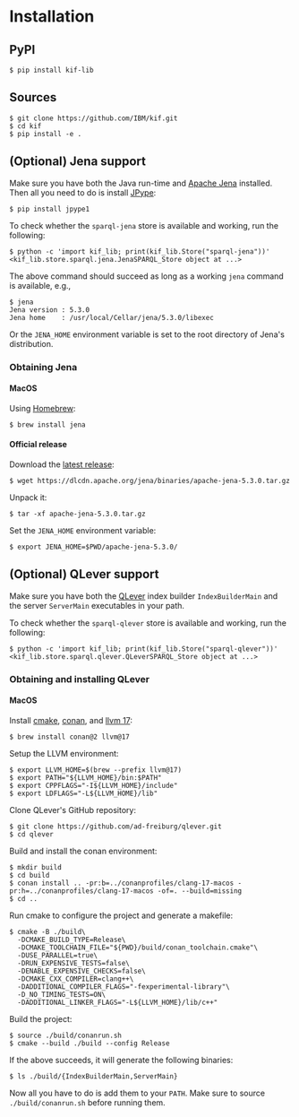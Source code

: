 # Installation

## PyPI

```
$ pip install kif-lib
```

## Sources

```
$ git clone https://github.com/IBM/kif.git
$ cd kif
$ pip install -e .
```

## (Optional) Jena support

Make sure you have both the Java run-time and [Apache
Jena](https://jena.apache.org/) installed.  Then all you need to do is
install [JPype](https://jpype.readthedocs.io/en/latest/):

```
$ pip install jpype1
```

To check whether the `sparql-jena` store is available and working, run the
following:

```
$ python -c 'import kif_lib; print(kif_lib.Store("sparql-jena"))'
<kif_lib.store.sparql.jena.JenaSPARQL_Store object at ...>
```

The above command should succeed as long as a working `jena` command is
available, e.g.,

```
$ jena
Jena version : 5.3.0
Jena home    : /usr/local/Cellar/jena/5.3.0/libexec
```

Or the `JENA_HOME` environment variable is set to the root directory of
Jena's distribution.

### Obtaining Jena

#### MacOS

Using [Homebrew](https://docs.brew.sh/):
```
$ brew install jena
```

#### Official release

Download the [latest release](https://jena.apache.org/download/index.cgi):

```
$ wget https://dlcdn.apache.org/jena/binaries/apache-jena-5.3.0.tar.gz
```

Unpack it:

```
$ tar -xf apache-jena-5.3.0.tar.gz
```

Set the `JENA_HOME` environment variable:

```
$ export JENA_HOME=$PWD/apache-jena-5.3.0/
```

## (Optional) QLever support

Make sure you have both the [QLever](https://qlever.cs.uni-freiburg.de/)
index builder `IndexBuilderMain` and the server `ServerMain` executables in
your path.

To check whether the `sparql-qlever` store is available and working, run the
following:

```
$ python -c 'import kif_lib; print(kif_lib.Store("sparql-qlever"))'
<kif_lib.store.sparql.qlever.QLeverSPARQL_Store object at ...>
```

### Obtaining and installing QLever

#### MacOS

Install [cmake](https://www.cmake.org/), [conan](https://conan.io), and
[llvm 17](https://llvm.org/):

```
$ brew install conan@2 llvm@17
```

Setup the LLVM environment:

```
$ export LLVM_HOME=$(brew --prefix llvm@17)
$ export PATH="${LLVM_HOME}/bin:$PATH"
$ export CPPFLAGS="-I${LLVM_HOME}/include"
$ export LDFLAGS="-L${LLVM_HOME}/lib"
```

Clone QLever's GitHub repository:

```
$ git clone https://github.com/ad-freiburg/qlever.git
$ cd qlever
```

Build and install the conan environment:

```
$ mkdir build
$ cd build
$ conan install .. -pr:b=../conanprofiles/clang-17-macos -pr:h=../conanprofiles/clang-17-macos -of=. --build=missing
$ cd ..
```

Run cmake to configure the project and generate a makefile:

```
$ cmake -B ./build\
  -DCMAKE_BUILD_TYPE=Release\
  -DCMAKE_TOOLCHAIN_FILE="${PWD}/build/conan_toolchain.cmake"\
  -DUSE_PARALLEL=true\
  -DRUN_EXPENSIVE_TESTS=false\
  -DENABLE_EXPENSIVE_CHECKS=false\
  -DCMAKE_CXX_COMPILER=clang++\
  -DADDITIONAL_COMPILER_FLAGS="-fexperimental-library"\
  -D_NO_TIMING_TESTS=ON\
  -DADDITIONAL_LINKER_FLAGS="-L${LLVM_HOME}/lib/c++"
```

Build the project:

```
$ source ./build/conanrun.sh
$ cmake --build ./build --config Release
```

If the above succeeds, it will generate the following binaries:

```
$ ls ./build/{IndexBuilderMain,ServerMain}
```

Now all you have to do is add them to your `PATH`.  Make sure to source
`./build/conanrun.sh` before running them.
